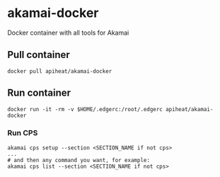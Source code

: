 # akamai-docker

Docker container with all tools for Akamai

## Pull container

```shell
docker pull apiheat/akamai-docker
```

## Run container

```shell
docker run -it -rm -v $HOME/.edgerc:/root/.edgerc apiheat/akamai-docker
```

### Run CPS

```shell
akamai cps setup --section <SECTION_NAME if not cps>
...
# and then any command you want, for example:
akamai cps list --section <SECTION_NAME if not cps>
```